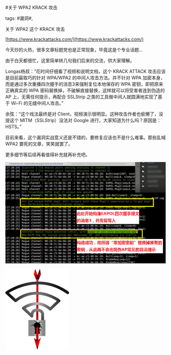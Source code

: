 #关于 WPA2 KRACK 攻击

tags: #漏洞#, 

关于 WPA2 这个 KRACK 攻击

[https://www.krackattacks.com/](https://www.krackattacks.com/)

今天炒的火热，很多文章标题党也是正常现象，毕竟这是个专业话题...

由于白天都很忙，这里简单转几句我们后来的交流，供大家理解。

Longas杨叔：“花时间仔细看了视频和说明文档，这个 KRACK ATTACK 攻击应该是目前最取巧的针对 WPA/WPA2 的中间人攻击方法。并不针对 WPA 加密本身，而是通过多次重播四次握手的消息3来强制复位本地保存的 WPA 密钥，即把原来正确真实的 WPA 密码替换掉，不破解直接替换，这样就可以将受害者连到伪造的 AP 上，无需任何提示，再配合 SSLStrip 之类的工具做中间人就圆满地实现了基于 Wi-Fi 的无缝中间人攻击。”

余弦：“这个戏法最终是对 Client，视频演示很明显。这种攻击作者也偷懒了，没提这个 MITM（SSLStrip）没法对 Google 进行，大家知道为什么吗？原因是：HSTS。”

目前来看，这个漏洞实战意义还是不错的，要修复应该也不是什么难事。那些乱喊 WPA2 要死的文章，笑笑就罢了。

更多细节等后续再看值得补充就再补充吧。

![image_15551258114842](/assets/15551258114842.jpeg)

![image_51114218445854](/assets/51114218445854.jpeg)

[comment]: <> (topic_id:28884484521121)

[comment]: <> (create_time:2017-10-16T22:09:19.158+0800)

[comment]: <> (topic_type:talk)

[comment]: <> (owner:781244882_余弦)

